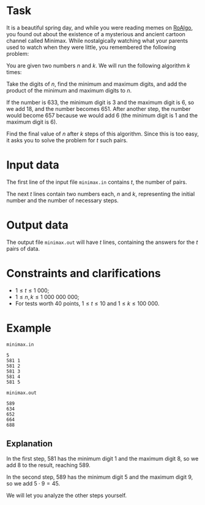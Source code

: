 
# Task

It is a beautiful spring day, and while you were reading memes on [RoAlgo](https://discord.gg/roalgo), you found out about the existence of a mysterious and ancient cartoon channel called Minimax. While nostalgically watching what your parents used to watch when they were little, you remembered the following problem:

You are given two numbers $n$ and $k$. We will run the following algorithm $k$ times:

Take the digits of $n$, find the minimum and maximum digits, and add the product of the minimum and maximum digits to $n$.

If the number is $633$, the minimum digit is $3$ and the maximum digit is $6$, so we add $18$, and the number becomes $651$. After another step, the number would become $657$ because we would add $6$ (the minimum digit is $1$ and the maximum digit is $6$).

Find the final value of $n$ after $k$ steps of this algorithm. Since this is too easy, it asks you to solve the problem for $t$ such pairs.

# Input data

The first line of the input file `minimax.in` contains $t$, the number of pairs.

The next $t$ lines contain two numbers each, $n$ and $k$, representing the initial number and the number of necessary steps.

# Output data

The output file `minimax.out` will have $t$ lines, containing the answers for the $t$ pairs of data.

# Constraints and clarifications

* $1 \leq t \leq 1 \ 000$;
* $1 \leq n, k \leq 1 \ 000 \ 000 \ 000$;
* For tests worth $40$ points, $1 \leq t \leq 10$ and $1 \leq k \leq 100 \ 000$.

# Example

`minimax.in`
```
5
581 1
581 2
581 3
581 4
581 5
```

`minimax.out`
```
589
634
652
664
688
```

## Explanation

In the first step, $581$ has the minimum digit $1$ and the maximum digit $8$, so we add $8$ to the result, reaching $589$.

In the second step, $589$ has the minimum digit $5$ and the maximum digit $9$, so we add $5 \cdot 9 = 45$.

We will let you analyze the other steps yourself.
